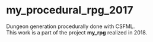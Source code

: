 # my_procedural_rpg_2017
Dungeon generation procedurally done with CSFML.<br>
This work is a part of the project **my_rpg** realized in 2018.<br>

